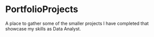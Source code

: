 # PortfolioProjects
A place to gather some of the smaller projects I have completed that showcase my skills as Data Analyst.
